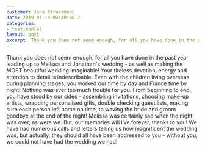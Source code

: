 ```yaml
---
customer: Jana Strassmann
date: 2019-01-18 03:40:30 Z
categories:
- testimonial
layout: post
excerpt: Thank you does not seem enough, for all you have done in the past year leading up to Melissa and Jonathan's wedding - as well as making the MOST beautiful wedding imaginable!<br />Your tireless devotion, energy and attention to detail is indescribable. Even with the children living overseas during planning stages, you worked our time by day and France time by night! Nothing was ever too much trouble for you. From beginning to end, you have stood by our sides - assembling invitations, choosing make-up artists, wrapping personalised gifts, double checking guest lists, making sure each person left home on time, to waving the bride and groom goodbye at the end of the night! Melissa was certainly sad when the night was over, as were we. But, our memories will live forever, thanks to you!<br />We have had numerous calls and letters telling us how magnificent the wedding was, but actually, they should all have been addressed to you - without you, we could not have had the wedding we had!
---
```

Thank you does not seem enough, for all you have done in the past year leading up to Melissa and Jonathan's wedding - as well as making the MOST beautiful wedding imaginable!
Your tireless devotion, energy and attention to detail is indescribable. Even with the children living overseas during planning stages, you worked our time by day and France time by night! Nothing was ever too much trouble for you. From beginning to end, you have stood by our sides - assembling invitations, choosing make-up artists, wrapping personalised gifts, double checking guest lists, making sure each person left home on time, to waving the bride and groom goodbye at the end of the night! Melissa was certainly sad when the night was over, as were we. But, our memories will live forever, thanks to you!
We have had numerous calls and letters telling us how magnificent the wedding was, but actually, they should all have been addressed to you - without you, we could not have had the wedding we had!
